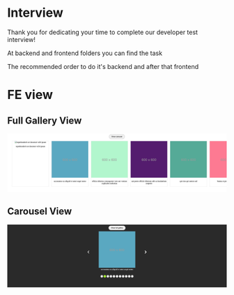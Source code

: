 # Interview

Thank you for dedicating your time to complete our developer test interview!

At backend and frontend folders you can find the task

The recommended order to do it's backend and after that frontend

# FE view

## Full Gallery View

![Full Gallery View](./readme/full-gallery-view.png)

## Carousel View

![Carousel View](./readme/carousel-view.png)

